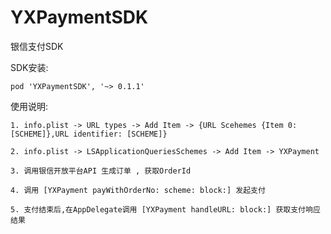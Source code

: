 # YXPaymentSDK
银信支付SDK

SDK安装:

    pod 'YXPaymentSDK', '~> 0.1.1'


使用说明:
	
	1. info.plist -> URL types -> Add Item -> {URL Scehemes {Item 0: [SCHEME]},URL identifier: [SCHEME]}

	2. info.plist -> LSApplicationQueriesSchemes -> Add Item -> YXPayment

	3. 调用银信开放平台API 生成订单 , 获取OrderId

	4. 调用 [YXPayment payWithOrderNo: scheme: block:] 发起支付

	5. 支付结束后,在AppDelegate调用 [YXPayment handleURL: block:] 获取支付响应结果